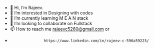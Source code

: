- 👋 Hi, I’m Rajeev.
- 👀 I’m interested in Designing with codes
- 🌱 I’m currently learning M E A N stack
- 💞️ I’m looking to collaborate on Fullstack
- 📫 How to reach me rajeevc5260@gmail.com or
-                    https://www.linkedin.com/in/rajeev-c-596a59223/

<!---
rajeevc5260/rajeevc5260 is a ✨ special ✨ repository because its `README.md` (this file) appears on your GitHub profile.
You can click the Preview link to take a look at your changes.
--->
